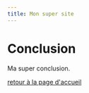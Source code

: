 ```yaml
---
title: Mon super site
---
```


# Conclusion
Ma super conclusion.<br>

[retour à la page d'accueil](index.md)